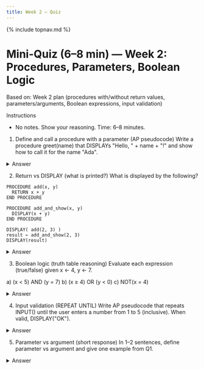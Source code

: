 ```yaml
---
title: Week 2 — Quiz
---
```

{% include topnav.md %}

# Mini-Quiz (6–8 min) — Week 2: Procedures, Parameters, Boolean Logic

Based on: Week 2 plan (procedures with/without return values, parameters/arguments, Boolean expressions, input validation)

Instructions
- No notes. Show your reasoning. Time: 6–8 minutes.

1) Define and call a procedure with a parameter (AP pseudocode)
Write a procedure greet(name) that DISPLAYs "Hello, " + name + "!" and show how to call it for the name "Ada".

<details markdown="1"><summary>Answer</summary>

```text
PROCEDURE greet(name)
  DISPLAY("Hello, " + name + "!")
END PROCEDURE

# Call
greet("Ada")
```

Explanation: PROCEDURE defines a named block; parameter name receives the argument "Ada".
</details>

2) Return vs DISPLAY (what is printed?)
What is displayed by the following?

```text
PROCEDURE add(x, y)
  RETURN x + y
END PROCEDURE

PROCEDURE add_and_show(x, y)
  DISPLAY(x + y)
END PROCEDURE

DISPLAY( add(2, 3) )
result ← add_and_show(2, 3)
DISPLAY(result)
```

<details markdown="1"><summary>Answer</summary>
- add(2,3) returns 5 → DISPLAY prints 5.
- add_and_show(2,3) DISPLAYs 5 but RETURNS nothing (no value) → result gets null.
- DISPLAY(result) prints null.

Output (in order): 5, 5, null.
</details>

3) Boolean logic (truth table reasoning)
Evaluate each expression (true/false) given x ← 4, y ← 7.

a) (x < 5) AND (y = 7)
b) (x ≥ 4) OR (y < 0)
c) NOT(x = 4)

<details markdown="1"><summary>Answer</summary>
a) true AND true → true
b) true OR false → true
c) NOT(true) → false
</details>

4) Input validation (REPEAT UNTIL)
Write AP pseudocode that repeats INPUT() until the user enters a number from 1 to 5 (inclusive). When valid, DISPLAY("OK").

<details markdown="1"><summary>Answer</summary>

```text
REPEAT
  SET n ← INPUT()
UNTIL (n ≥ 1) AND (n ≤ 5)
DISPLAY("OK")
```

Notes: AP pseudocode treats INPUT() as text; range check shown conceptually.
</details>

5) Parameter vs argument (short response)
In 1–2 sentences, define parameter vs argument and give one example from Q1.

<details markdown="1"><summary>Answer</summary>
A parameter is the variable in a procedure definition (e.g., name in PROCEDURE greet(name)). An argument is the actual value passed at the call site (e.g., "Ada" in greet("Ada")).
</details>
